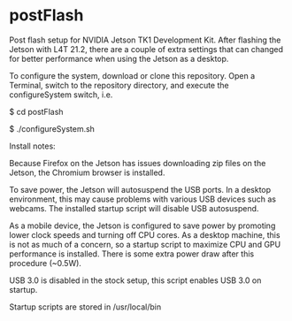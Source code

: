# postFlash
Post flash setup for NVIDIA Jetson TK1 Development Kit. After flashing the Jetson with L4T 21.2, there are a couple of extra settings that can changed for better performance when using the Jetson as a desktop. 

To configure the system, download or clone this repository. Open a Terminal, switch to the repository directory, and execute the configureSystem switch, i.e.

$ cd postFlash

$ ./configureSystem.sh

Install notes:

Because Firefox on the Jetson has issues downloading zip files on the Jetson, the Chromium browser is installed. 

To save power, the Jetson will autosuspend the USB ports. In a desktop environment, this may cause problems with various USB devices such as webcams. The installed startup script will disable USB autosuspend.

As a mobile device, the Jetson is configured to save power by promoting lower clock speeds and turning off CPU cores. As a desktop machine, this is not as much of a concern, so a startup script to maximize CPU and GPU performance is installed. There is some extra power draw after this procedure (~0.5W).

USB 3.0 is disabled in the stock setup, this script enables USB 3.0 on startup.

Startup scripts are stored in /usr/local/bin
